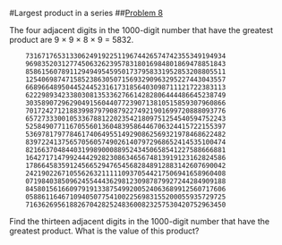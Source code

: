 #Largest product in a series
##[Problem 8](https://projecteuler.net/problem=8 "To Project Euler page")

The four adjacent digits in the 1000-digit number that have the greatest product are 9 × 9 × 8 × 9 = 5832.

        73167176531330624919225119674426574742355349194934
        96983520312774506326239578318016984801869478851843
        85861560789112949495459501737958331952853208805511
        12540698747158523863050715693290963295227443043557
        66896648950445244523161731856403098711121722383113
        62229893423380308135336276614282806444486645238749
        30358907296290491560440772390713810515859307960866
        70172427121883998797908792274921901699720888093776
        65727333001053367881220235421809751254540594752243
        52584907711670556013604839586446706324415722155397
        53697817977846174064955149290862569321978468622482
        83972241375657056057490261407972968652414535100474
        82166370484403199890008895243450658541227588666881
        16427171479924442928230863465674813919123162824586
        17866458359124566529476545682848912883142607690042
        24219022671055626321111109370544217506941658960408
        07198403850962455444362981230987879927244284909188
        84580156166097919133875499200524063689912560717606
        05886116467109405077541002256983155200055935729725
        71636269561882670428252483600823257530420752963450

Find the thirteen adjacent digits in the 1000-digit number that have the greatest product. What is the value of this product?